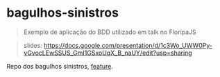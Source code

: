 # bagulhos-sinistros

> Exemplo de aplicação do BDD utilizado em talk no FloripaJS

> slides: https://docs.google.com/presentation/d/1c3Wo_UWW0Py-vGvocLEwSSUS_GmI1GSxoUqX_B_naUY/edit?usp=sharing

Repo dos bagulhos sinistros, [feature](https://github.com/klarkc/bagulhos-sinistros/blob/master/features/serie_interativa_bagulhos_sinistros.feature).

